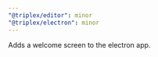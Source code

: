 ```yaml
---
"@triplex/editor": minor
"@triplex/electron": minor
---
```


Adds a welcome screen to the electron app.

